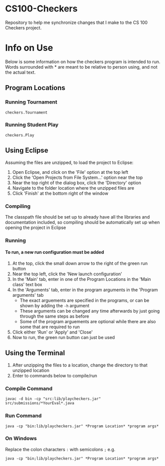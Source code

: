 # CS100-Checkers

Repository to help me synchronize changes that I make to the CS 100 Checkers project.

# Info on Use

Below is some information on how the checkers program is intended to run.
Words surrounded with * are meant to be relative to person using, and not the actual text.

## Program Locations

### Running Tournament

`checkers.Tournament`

### Running Student Play

`checkers.Play`

## Using Eclipse

Assuming the files are unzipped, to load the project to Eclipse:
1. Open Eclipse, and click on the 'File' option at the top left
2. Click the 'Open Projects from File System...' option near the top
3. Near the top right of the dialog box, click the 'Directory' option
4. Navigate to the folder location where the unzipped files are
5. Click 'Finish' at the bottom right of the window

### Compiling

The classpath file should be set up to already have all the libraries and documentation included,
so compiling should be automatically set up when opening the project in Eclipse

### Running

#### To run, a new run configuration must be added

1. At the top, click the small down arrow to the right of the green run button
2. Near the top left, click the 'New launch configuration'
3. In the 'Main' tab, enter in one of the Program Locations in the 'Main class' text box
4. In the 'Arguments' tab, enter in the program arguments in the 'Program arguments' tab
    * The exact arguements are specified in the programs, or can be shown by adding the `-h` argument
    * These arguments can be changed any time afterwards by just going through the same steps as before
    * Some of the program arguements are optional while there are also some that are required to run
5. Click either 'Run' or 'Apply' and 'Close'
6. Now to run, the green run button can just be used

## Using the Terminal

1. After unzipping the files to a location, change the directory to that unzipped location
2. Enter to commands below to compile/run

### Compile Command

`javac -d bin -cp "src:lib/playcheckers.jar" src/submissions/*YourEval*.java`

### Run Command

`java -cp "bin:lib/playcheckers.jar" *Program Location* *program args*`

### On Windows

Replace the colon characters `:` with semicolons `;`  e.g.

`java -cp "bin;lib/playcheckers.jar" *Program Location* *program args*`
